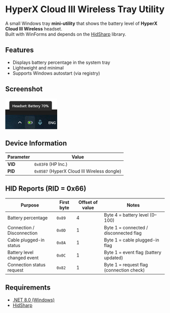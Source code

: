 # HyperX Cloud III Wireless Tray Utility

A small Windows tray **mini-utility** that shows the battery level of **HyperX Cloud III Wireless** headset.  
Built with WinForms and depends on the [HidSharp](https://www.zer7.com/software/hidsharp) library.


## Features
- Displays battery percentage in the system tray
- Lightweight and minimal
- Supports Windows autostart (via registry)


## Screenshot
![Tray Icon](./docs/image.png)


## Device Information
| Parameter | Value |
|-----------|-------|
| **VID**   | `0x03F0` (HP Inc.) |
| **PID**   | `0x05B7` (HyperX Cloud III Wireless dongle) |


## HID Reports (RID = 0x66)
| Purpose                    | First byte | Offset of value | Notes                                    |
|-----------------------------|------------|-----------------|------------------------------------------|
| Battery percentage          | `0x89`     | 4               | Byte 4 = battery level (0–100)           |
| Connection / Disconnection  | `0x0D`     | 1               | Byte 1 = connected / disconnected flag   |
| Cable plugged-in status     | `0x8A`     | 1               | Byte 1 = cable plugged-in flag           |
| Battery level changed event | `0x0C`     | 1               | Byte 1 = event flag (battery updated)    |
| Connection status request   | `0x82`     | 1               | Byte 1 = request flag (connection check) |



## Requirements
- [.NET 8.0 (Windows)](https://dotnet.microsoft.com/)
- [HidSharp](https://www.zer7.com/software/hidsharp)
